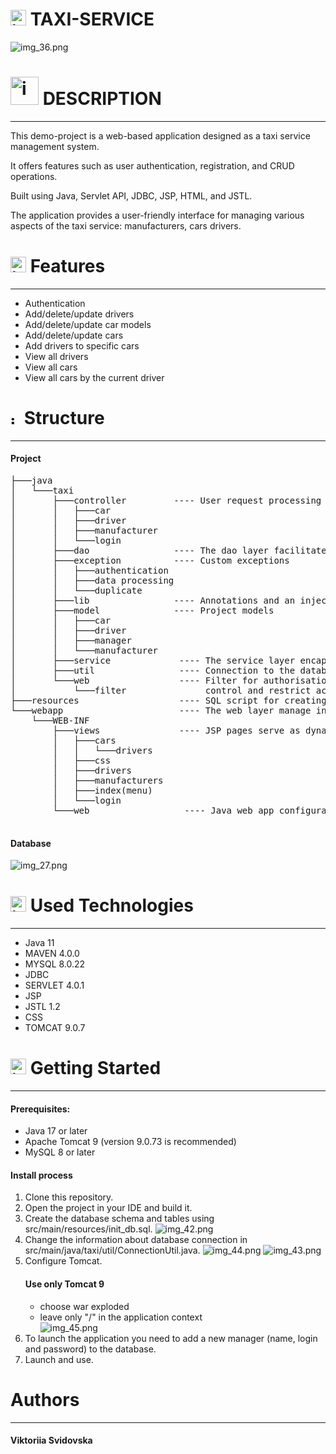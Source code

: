 





# <img src="target/util/img_30.png" alt="img_30.png" width="25" height=""> TAXI-SERVICE

![img_36.png](target%2Futil%2Fimg_36.png)


# <img src="target/util/img_40.png" alt="img_40.png" width="45" height=""> DESCRIPTION

___________


This demo-project is a web-based application designed as a taxi service management system. 

It offers features such as user authentication, registration, and CRUD operations.

Built using Java, Servlet API, JDBC, JSP, HTML, and JSTL.

The application provides a user-friendly interface for managing various aspects of the taxi service:
manufacturers, cars drivers.


# <img src="target/util/img_33.png" alt="img_33.png" width="25"/> Features
___________
- Authentication <br />
- Add/delete/update drivers <br />
- Add/delete/update car models <br />
- Add/delete/update cars <br />
- Add drivers to specific cars <br />
- View all drivers <br />
- View all cars <br />
- View all cars by the current driver <br />


# <img src="target/util/img_37.png" alt="img_37.png" width="15"/> Structure
___________

#### Project 
<pre>
├───java 
│   └───taxi 
│       ├───controller         ---- User request processing controllers 
│       │   ├───car 
│       │   ├───driver 
│       │   ├───manufacturer
│       │   └───login
│       ├───dao                ---- The dao layer facilitates data management operations
│       ├───exception          ---- Custom exceptions
│       │   ├───authentication 
│       │   ├───data processing
│       │   └───duplicate                    
│       ├───lib                ---- Annotations and an injector for fields initialization  
│       ├───model              ---- Project models 
│       │   ├───car 
│       │   ├───driver 
│       │   ├───manager
│       │   └───manufacturer             
│       ├───service             ---- The service layer encapsulates the business logic 
│       ├───util                ---- Connection to the database 
│       └───web                 ---- Filter for authorisation
│           └───filter               control and restrict access to resources
├───resources                   ---- SQL script for creating taxi-service schema 
└───webapp                      ---- The web layer manage interactions within the application   
    └───WEB-INF
        ├───views               ---- JSP pages serve as dynamic web content                     
        │   ├───cars                         
        │   │   └───drivers  
        │   ├───css
        │   ├───drivers
        │   ├───manufacturers
        │   ├───index(menu)
        │   └───login
        └───web                  ---- Java web app configuration file

</pre>

#### Database

![img_27.png](target%2Futil%2Fimg_27.png)

# <img src="target/util/img_28.png" alt="img_28.png" width="25"/> Used Technologies
___________
- Java 11 <br />
- MAVEN 4.0.0 <br />
- MYSQL 8.0.22 <br />
- JDBC <br />
- SERVLET 4.0.1 <br />
- JSP <br />
- JSTL 1.2 <br />
- CSS <br />
- TOMCAT 9.0.7


# <img src="target/util/img_41.png" alt="img_41.png" width="25"/> Getting Started
___________
#### Prerequisites:
- Java 17 or later
- Apache Tomcat 9 (version 9.0.73 is recommended)
- MySQL 8 or later
#### Install process
1. Clone this repository.
2. Open the project in your IDE and build it.
3. Create the database schema and tables using src/main/resources/init_db.sql.
   ![img_42.png](target%2Futil%2Fimg_42.png)
4. Change the information about database connection in src/main/java/taxi/util/ConnectionUtil.java.
   ![img_44.png](target%2Futil%2Fimg_44.png)
   ![img_43.png](target%2Futil%2Fimg_43.png)
5. Configure Tomcat. 
    #### Use only Tomcat 9
   - choose war exploded <br />
   - leave only "/" in the application context <br />
   ![img_45.png](target%2Futil%2Fimg_45.png)
6. To launch the application you need to add a new manager (name, login and password) to the database.
7. Launch and use.

# Authors
___________
#### Viktoriia Svidovska
